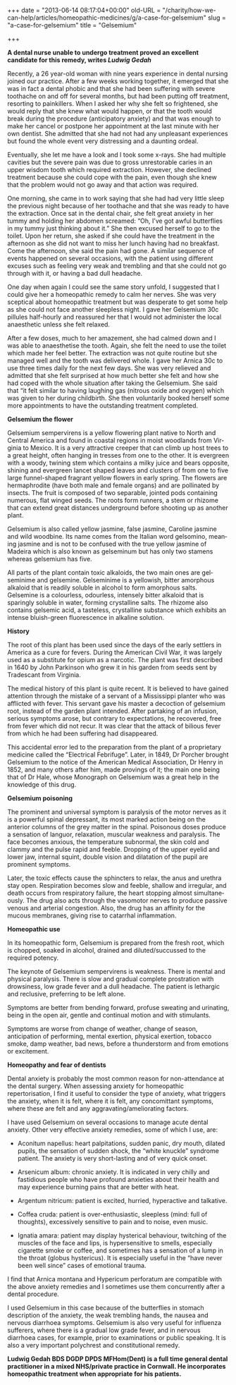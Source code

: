 +++
date = "2013-06-14 08:17:04+00:00"
old-URL = "/charity/how-we-can-help/articles/homeopathic-medicines/g/a-case-for-gelsemium"
slug = "a-case-for-gelsemium"
title = "Gelsemium"

+++

**A dental nurse unable to undergo treatment proved an excellent candidate for this remedy, writes _Ludwig Gedah_**

Recently, a 26 year-old woman with nine years experience in dental nursing joined our practice. After a few weeks working together, it emerged that she was in fact a dental phobic and that she had been suffering with severe toothache on and off for several months, but had been putting off treatment, resorting to painkillers. When I asked her why she felt so frightened, she would reply that she knew what would happen, or that the tooth would break during the procedure (anticipatory anxiety) and that was enough to make her cancel or postpone her appointment at the last minute with her own dentist. She admit­ted that she had not had any unpleasant experiences but found the whole event very distressing and a daunting ordeal.

Eventually, she let me have a look and I took some x-rays. She had multiple cavities but the severe pain was due to gross unrestorable caries in an upper wisdom tooth which required extraction. However, she declined treatment because she could cope with the pain, even though she knew that the problem would not go away and that action was required.

One morning, she came in to work saying that she had had very little sleep the previous night because of her toothache and that she was ready to have the extraction. Once sat in the dental chair, she felt great anxiety in her tummy and holding her abdomen screamed: “Oh, I’ve got awful butterflies in my tummy just thinking about it.” She then excused herself to go to the toilet. Upon her return, she asked if she could have the treatment in the afternoon as she did not want to miss her lunch having had no breakfast. Come the afternoon, she said the pain had gone. A similar sequence of events happened on several occasions, with the patient using different excuses such as feeling very weak and trembling and that she could not go through with it, or having a bad dull headache.

One day when again I could see the same story unfold, I suggested that I could give her a homeopathic remedy to calm her nerves. She was very sceptical about homeopathic treatment but was desperate to get some help as she could not face another sleepless night. I gave her Gelsemium 30c pillules half-hourly and reassured her that I would not administer the local anaesthetic unless she felt relaxed.

After a few doses, much to her amazement, she had calmed down and I was able to anaesthetise the tooth. Again, she felt the need to use the toilet which made her feel better. The extraction was not quite routine but she managed well and the tooth was delivered whole. I gave her Arnica 30c to use three times daily for the next few days. She was very relieved and admitted that she felt surprised at how much better she felt and how she had coped with the whole situation after taking the Gelsemium. She said that “it felt similar to having laughing gas (nitrous oxide and oxygen) which was given to her during childbirth. She then voluntarily booked herself some more appointments to have the outstanding treatment completed.

**Gelsemium the flower**

Gelsemium sempervirens is a yellow flowering plant native to North and Central America and found in coastal regions in moist woodlands from Vir­ginia to Mexico. It is a very attractive creeper that can climb up host trees to a great height, often hanging in tresses from one to the other. It is evergreen with a woody, twining stem which contains a milky juice and bears opposite, shin­ing and evergreen lancet shaped leaves and clusters of from one to five large funnel-shaped fragrant yellow flowers in early spring. The flowers are her­maphrodite (have both male and female organs) and are pollinated by insects. The fruit is composed of two separable, jointed pods containing numerous, flat winged seeds. The roots form runners, a stem or rhizome that can extend great distances underground before shooting up as another plant.

Gelsemium is also called yellow jasmine, false jasmine, Caroline jasmine and wild woodbine. Its name comes from the Italian word gelsomino, mean­ing jasmine and is not to be confused with the true yellow jasmine of Madeira which is also known as gelseminum but has only two stamens whereas gelse­mium has five.

All parts of the plant contain toxic alkaloids, the two main ones are gel­seminime and gelsemine. Gelseminime is a yellowish, bitter amorphous alkaloid that is readily soluble in alcohol to form amorphous salts. Gelsemine is a colour­less, odourless, intensely bitter alkaloid that is sparingly soluble in water, form­ing crystalline salts. The rhizome also contains gelsemic acid, a tasteless, crystalline substance which exhibits an intense bluish-green fluorescence in alka­line solution.

**History**

The root of this plant has been used since the days of the early settlers in America as a cure for fevers. During the American Civil War, it was largely used as a sub­stitute for opium as a narcotic. The plant was first described in 1640 by John Parkinson who grew it in his garden from seeds sent by Tradescant from Virginia.

The medical history of this plant is quite recent. It is believed to have gained attention through the mistake of a ser­vant of a Mississippi planter who was afflicted with fever. This servant gave his master a decoction of gelsemium root, instead of the garden plant intended. After partaking of an infusion, serious symptoms arose, but contrary to expectations, he recovered, free from fever which did not recur. It was clear that the attack of bilious fever from which he had been suffering had dis­appeared.

This accidental error led to the preparation from the plant of a propri­etary medicine called the “Electrical Febrifuge”. Later, in 1849, Dr Porcher brought Gelsemium to the notice of the American Medical Association, Dr Henry in 1852, and many others after him, made provings of it; the main one being that of Dr Hale, whose Mono­graph on Gelsemium was a great help in the knowledge of this drug.

**Gelsemium poisoning**

The prominent and universal symptom is paralysis of the motor nerves as it is a powerful spinal depressant, its most marked action being on the anterior columns of the grey matter in the spinal. Poisonous doses produce a sensation of languor, relaxation, muscular weakness and paralysis. The face becomes anx­ious, the temperature subnormal, the skin cold and clammy and the pulse rapid and feeble. Dropping of the upper eyelid and lower jaw, internal squint, double vision and dilatation of the pupil are prominent symptoms.

Later, the toxic effects cause the sphincters to relax, the anus and urethra stay open. Respiration becomes slow and feeble, shallow and irregular, and death occurs from respiratory failure, the heart stopping almost simultane­ously. The drug also acts through the vasomotor nerves to produce passive venous and arterial congestion. Also, the drug has an affinity for the mucous membranes, giving rise to catarrhal inflammation.

**Homeopathic use**

In its homeopathic form, Gelsemium is prepared from the fresh root, which is chopped, soaked in alcohol, drained and diluted/succussed to the required potency.

The keynote of Gelsemium semper­virens is weakness. There is mental and physical paralysis. There is slow and gradual complete prostration with drowsiness, low grade fever and a dull headache. The patient is lethargic and reclusive, preferring to be left alone.

Symptoms are better from bending forward, profuse sweating and urinat­ing, being in the open air, gentle and con­tinual motion and with stimulants.

Symptoms are worse from change of weather, change of season, anticipation of performing, mental exertion, physi­cal exertion, tobacco smoke, damp weather, bad news, before a thunder­storm and from emotions or excitement.

**Homeopathy and fear of dentists**

Dental anxiety is probably the most com­mon reason for non-attendance at the dental surgery. When assessing anxiety for homeopathic repertorisation, I find it useful to consider the type of anxiety, what triggers the anxiety, when it is felt, where it is felt, any concomittant symp­toms, where these are felt and any aggra­vating/ameliorating factors.

I have used Gelsemium on several occasions to manage acute dental anxiety. Other very effective anxiety remedies, some of which I use, are:

  * Aconitum napellus: heart palpitations, sudden panic, dry mouth, dilated pupils, the sensation of sudden shock, the “white knuckle” syndrome patient. The anxiety is very short-lasting and of very quick onset.

  * Arsenicum album: chronic anxiety. It is indicated in very chilly and fastidious people who have profound anxieties about their health and may experience burning pains that are better with heat.

  * Argentum nitricum: patient is excited, hurried, hyperactive and talkative.

  * Coffea cruda: patient is over-enthu­siastic, sleepless (mind: full of thoughts), excessively sensitive to pain and to noise, even music.

  * Ignatia amara: patient may display hysterical behaviour, twitching of the muscles of the face and lips, is hyper­sensitive to smells, especially cigarette smoke or coffee, and sometimes has a sensation of a lump in the throat (globus hystericus). It is especially useful in the “have never been well since” cases of emotional trauma.

I find that Arnica montana and Hypericum perforatum are compatible with the above anxiety remedies and I sometimes use them concurrently after a dental procedure.

I used Gelsemium in this case because of the butterflies in stomach description of the anxiety, the weak trembling hands, the nausea and nervous diarrhoea symptoms. Gelsemium is also very use­ful for influenza sufferers, where there is a gradual low grade fever, and in nerv­ous diarrhoea cases, for example, prior to examinations or public speaking. It is also a very important polychrest and constitutional remedy.

**Ludwig Gedah BDS DGDP DPDS MFHom(Dent) is a full time general dental practitioner in a mixed NHS/private practice in Cornwall. He incorporates homeopathic treatment when appro­priate for his patients.**
